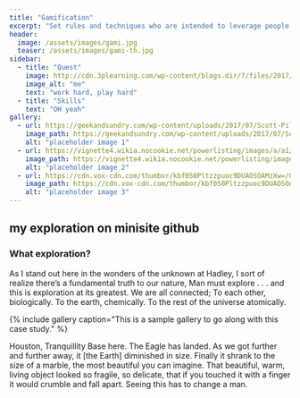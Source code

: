 ```yaml
---
title: "Gamification"
excerpt: "Set rules and techniques who are intended to leverage people's natural desires for socializing, learning, mastery skills"
header:
  image: /assets/images/gami.jpg
  teaser: /assets/images/gami-th.jpg
sidebar:
  - title: "Quest"
    image: http://cdn.3plearning.com/wp-content/blogs.dir/7/files/2017/03/Shutterstock-gamification-banner-4-of-4.png
    image_alt: "me"
    text: "work hard, play hard"
  - title: "Skills"
    text: "OH yeah"
gallery:
  - url: https://geekandsundry.com/wp-content/uploads/2017/07/Scott-Pilgrim-FI.png
    image_path: https://geekandsundry.com/wp-content/uploads/2017/07/Scott-Pilgrim-FI.png
    alt: "placeholder image 1"
  - url: https://vignette4.wikia.nocookie.net/powerlisting/images/a/a1/Scott_Pilgrim_Power_Of_Love_Sword.png/revision/latest?cb=20130424223549
    image_path: https://vignette4.wikia.nocookie.net/powerlisting/images/a/a1/Scott_Pilgrim_Power_Of_Love_Sword.png/revision/latest?cb=20130424223549
    alt: "placeholder image 2"
  - url: https://cdn.vox-cdn.com/thumbor/kbf050Pltzzpuoc9DUAOSOAMzXw=/0x0:1920x1080/1200x800/filters:focal(807x387:1113x693)/cdn.vox-cdn.com/uploads/chorus_image/image/54383593/a70ab82c-6119-4ea5-988b-9aa24e716d9f.0.0.jpg
    image_path: https://cdn.vox-cdn.com/thumbor/kbf050Pltzzpuoc9DUAOSOAMzXw=/0x0:1920x1080/1200x800/filters:focal(807x387:1113x693)/cdn.vox-cdn.com/uploads/chorus_image/image/54383593/a70ab82c-6119-4ea5-988b-9aa24e716d9f.0.0.jpg
    alt: "placeholder image 3"
---
```

## my exploration on minisite github
### What exploration?

As I stand out here in the wonders of the unknown at Hadley, I sort of realize there’s a fundamental truth to our nature, Man must explore . . . and this is exploration at its greatest.
We are all connected; To each other, biologically. To the earth, chemically. To the rest of the universe atomically.

{% include gallery caption="This is a sample gallery to go along with this case study." %}

Houston, Tranquillity Base here. The Eagle has landed.
As we got further and further away, it [the Earth] diminished in size. Finally it shrank to the size of a marble, the most beautiful you can imagine. That beautiful, warm, living object looked so fragile, so delicate, that if you touched it with a finger it would crumble and fall apart. Seeing this has to change a man.
